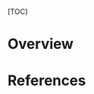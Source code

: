 [TOC]

# Overview


# References

[wiki]: https://en.wikipedia.org/wiki/TypeScript
[why]: https://stackoverflow.com/questions/12694530/what-is-typescript-and-why-would-i-use-it-in-place-of-javascript
